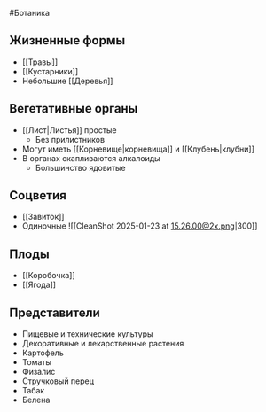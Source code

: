 #Ботаника 
## Жизненные формы
- [[Травы]]
- [[Кустарники]]
- Небольшие [[Деревья]]
## Вегетативные органы
- [[Лист|Листья]] простые
	- Без прилистников
- Могут иметь [[Корневище|корневища]] и [[Клубень|клубни]]
- В органах скапливаются алкалоиды
	- Большинство ядовитые 
## Соцветия
- [[Завиток]]
- Одиночные
![[CleanShot 2025-01-23 at 15.26.00@2x.png|300]]
## Плоды
- [[Коробочка]]
- [[Ягода]]
## Представители
- Пищевые и технические культуры
- Декоративные и лекарственные растения
- Картофель
- Томаты
- Физалис
- Стручковый перец
- Табак
- Белена